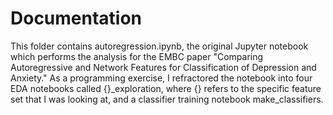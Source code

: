 # Documentation

This folder contains autoregression.ipynb, the original Jupyter notebook which performs the analysis for the EMBC paper "Comparing Autoregressive and Network Features for Classification of Depression and Anxiety." As a programming exercise, I refractored the notebook into four EDA notebooks called {}_exploration, where {} refers to the specific feature set that I was looking at, and a classifier training notebook make_classifiers.
